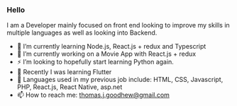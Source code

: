 ### Hello 

I am a Developer mainly focused on front end looking to improve my skills in multiple languages as well as looking into Backend.

- 🌱 I’m currently learning Node.js, React.js + redux and Typescript
- 🔭 I’m currently working on a Movie App with React.js + redux
- ⚡ I’m looking to hopefully start learning Python again.
- 🌱 Recently I was learning Flutter
- 🔭 Languages used in my previous job include: HTML, CSS, Javascript, PHP, React.js, React Native, asp.net
- 📫 How to reach me: thomas.j.goodhew@gmail.com
